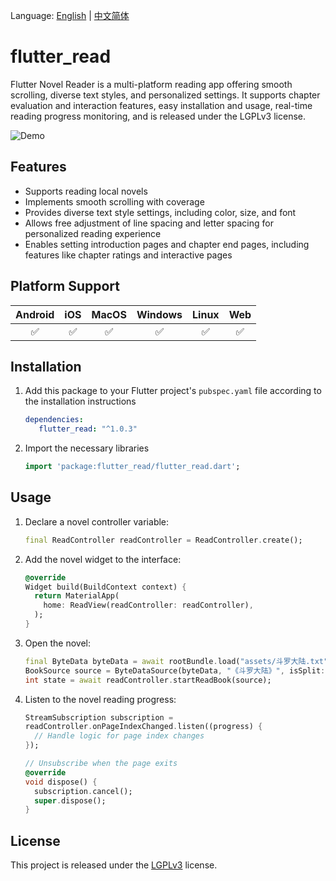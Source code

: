 Language: [English](https://github.com/ysbing/flutter_read/blob/main/README.md) | [中文简体](https://github.com/ysbing/flutter_read/blob/main/README_zh.md)

# flutter_read

Flutter Novel Reader is a multi-platform reading app offering smooth scrolling, diverse text styles, and personalized settings. It supports chapter evaluation and interaction features, easy installation and usage, real-time reading progress monitoring, and is released under the LGPLv3 license.

![Demo](https://github.com/ysbing/flutter_read/raw/main/demo.webp)

## Features

- Supports reading local novels
- Implements smooth scrolling with coverage
- Provides diverse text style settings, including color, size, and font
- Allows free adjustment of line spacing and letter spacing for personalized reading experience
- Enables setting introduction pages and chapter end pages, including features like chapter ratings and interactive pages

## Platform Support

| Android | iOS | MacOS | Windows | Linux | Web |
| :-----: | :-: | :---: | :-: | :---: | :-----: |
|   ✅    | ✅  |  ✅   | ✅  |  ✅   |   ✅    |


## Installation

1. Add this package to your Flutter project's `pubspec.yaml` file according to the installation instructions
   ```yaml
   dependencies:
      flutter_read: "^1.0.3"
   ```

2. Import the necessary libraries

   ```dart
   import 'package:flutter_read/flutter_read.dart';
   ```

## Usage

1. Declare a novel controller variable:
   ```dart
   final ReadController readController = ReadController.create();
   ```

2. Add the novel widget to the interface:
   ```dart
   @override            
   Widget build(BuildContext context) {
     return MaterialApp(
       home: ReadView(readController: readController),
     );
   }
   ```

3. Open the novel:
   ```dart
   final ByteData byteData = await rootBundle.load("assets/斗罗大陆.txt");
   BookSource source = ByteDataSource(byteData, "《斗罗大陆》", isSplit: true);
   int state = await readController.startReadBook(source);
   ```

4. Listen to the novel reading progress:
   ```dart
   StreamSubscription subscription =
   readController.onPageIndexChanged.listen((progress) {
     // Handle logic for page index changes
   });
   
   // Unsubscribe when the page exits
   @override
   void dispose() {
     subscription.cancel();
     super.dispose();
   }
   ```

## License

This project is released under the [LGPLv3](https://opensource.org/licenses/LGPL-3.0) license.